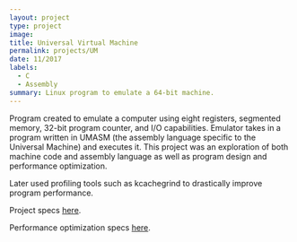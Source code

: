 ```yaml
---
layout: project
type: project
image:
title: Universal Virtual Machine
permalink: projects/UM
date: 11/2017
labels:
  - C
  - Assembly
summary: Linux program to emulate a 64-bit machine.
---
```

Program created to emulate a computer using eight registers, segmented memory, 32-bit program counter, and I/O capabilities. Emulator takes in a program written in UMASM (the assembly language specific to the Universal Machine) and executes it. This project was an exploration of both machine code and assembly language as well as program design and performance optimization.

Later used profiling tools such as kcachegrind to drastically improve program performance.

Project specs [here](will-hodge.github.io/projects/files/um.pdf).

Performance optimization specs [here](will-hodge.github.io/projects/files/profiling.pdf).
